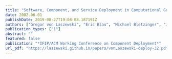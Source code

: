 ```yaml
---
title: "Software, Component, and Service Deployment in Computational Grids"
date: 2002-06-01
publishDate: 2019-08-27T19:08:08.187191Z
authors: ["Gregor von Laszewski", "Eric Blau", "Michael Bletzinger", "Jarek Gawor", "Peter Lane", "Stuart Martin", "Michael Russell"]
publication_types: ["1"]
abstract: ""
featured: false
publication: "*IFIP/ACM Working Conference on Component Deployment*"
url_pdf: "https://laszewski.github.io/papers/vonLaszewski-deploy-32.pdf"
---
```


